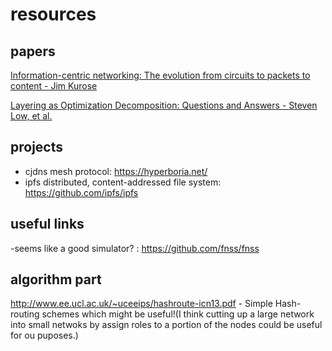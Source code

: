 # resources

## papers
[Information-centric networking: The evolution from circuits to packets to content - Jim Kurose](http://www.icst.pku.edu.cn/course/mdn/ref/FI02.pdf)

[Layering as Optimization Decomposition: Questions and Answers - Steven Low, et al.](http://www.princeton.edu/~chiangm/milcom.pdf)

## projects
- cjdns mesh protocol: https://hyperboria.net/
- ipfs distributed, content-addressed file system: https://github.com/ipfs/ipfs

## useful links
-seems like a good simulator? : https://github.com/fnss/fnss

## algorithm part
http://www.ee.ucl.ac.uk/~uceeips/hashroute-icn13.pdf  -  Simple Hash-routing schemes which might be useful!(I think cutting up a large network into small netwoks by assign roles to a portion of the nodes could be useful for ou puposes.)
